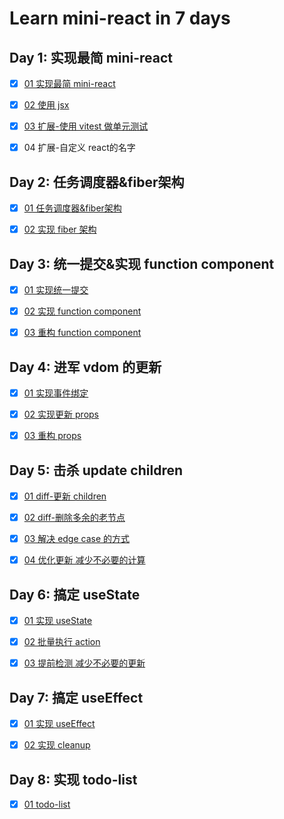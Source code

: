 # Learn mini-react in 7 days

## Day 1: 实现最简 mini-react

- [x] [01 实现最简 mini-react](https://github.com/LeeeChenn/mini-react/tree/main/VO1)

- [x] [02 使用 jsx](https://github.com/LeeeChenn/mini-react/tree/main/VO2/vite-runner)

- [x] [03 扩展-使用 vitest 做单元测试](https://github.com/LeeeChenn/mini-react/tree/main/VO1.1)

- [x] 04 扩展-自定义 react的名字

## Day 2: 任务调度器&fiber架构

- [x] [01 任务调度器&fiber架构](https://github.com/LeeeChenn/mini-react/tree/main/VO3)

- [x] [02 实现 fiber 架构](https://github.com/LeeeChenn/mini-react/tree/main/VO3)

## Day 3: 统一提交&实现 function component 

- [x] [01 实现统一提交](https://github.com/LeeeChenn/mini-react/tree/main/VO4)
  
- [x] [02 实现 function component](https://github.com/LeeeChenn/mini-react/tree/main/VO5)

- [x] [03 重构 function component](https://github.com/LeeeChenn/mini-react/tree/main/VO6)

## Day 4: 进军 vdom 的更新

- [x] [01 实现事件绑定](https://github.com/LeeeChenn/mini-react/tree/main/VO7)

- [x] [02 实现更新 props](https://github.com/LeeeChenn/mini-react/tree/main/VO8)

- [x] [03 重构 props](https://github.com/LeeeChenn/mini-react/tree/main/VO8)

## Day 5: 击杀 update children

- [x] [01 diff-更新 children](https://github.com/LeeeChenn/mini-react/tree/main/VO9)

- [x] [02 diff-删除多余的老节点](https://github.com/LeeeChenn/mini-react/tree/main/VO10)

- [x] [03 解决 edge case 的方式](https://github.com/LeeeChenn/mini-react/tree/main/VO11)

- [x] [04 优化更新 减少不必要的计算](https://github.com/LeeeChenn/mini-react/tree/main/VO12)

## Day 6: 搞定 useState

- [x] [01 实现 useState](https://github.com/LeeeChenn/mini-react/tree/main/VO13)

- [x] [02 批量执行 action](https://github.com/LeeeChenn/mini-react/tree/main/VO14)

- [x] [03 提前检测 减少不必要的更新](https://github.com/LeeeChenn/mini-react/tree/main/VO15)

## Day 7: 搞定 useEffect

- [x] [01 实现 useEffect](https://github.com/LeeeChenn/mini-react/tree/main/VO16)

- [x] [02 实现 cleanup](https://github.com/LeeeChenn/mini-react/tree/main/VO17)

## Day 8: 实现 todo-list

- [x] [01 todo-list](https://github.com/LeeeChenn/mini-react/tree/main/VO18)